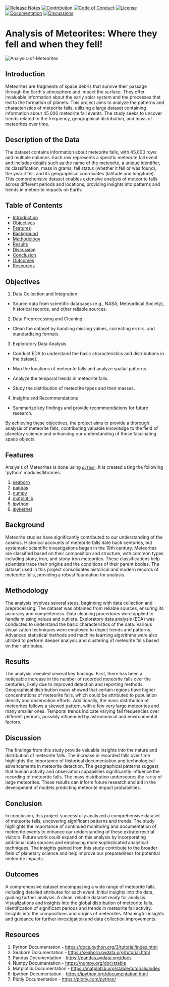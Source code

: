 [![Release Notes](https://img.shields.io/badge/releases-view-blue)](https://github.com/theranjitraut/Analysis-of-Meteorites/releases)
[![Contribution](https://img.shields.io/badge/contribute-welcome-green)](https://github.com/theranjitraut/Analysis-of-Meteorites/blob/main/CONTRIBUTING.md)
[![Code of Conduct](https://img.shields.io/badge/code%20of%20conduct-view-white)](https://github.com/theranjitraut/Analysis-of-Meteorites/blob/main/CODE_OF_CONDUCT.md)
[![License](https://img.shields.io/badge/license-mit-red)](https://github.com/theranjitraut/Analysis-of-Meteorites/blob/main/LICENSE)
[![Documentation](https://img.shields.io/badge/documentation-view-violet)](https://github.com/theranjitraut/Analysis-of-Meteorites/blob/main/README.md)
[![Discussions](https://img.shields.io/badge/discussions-view-yellow)](https://github.com/orgs/theranjitraut/Analysis-of-Meteorites/discussions)

# Analysis of  Meteorites: Where they fell and when they fell!
![Analysis-of-Meteorites](https://github.com/theranjitraut/Analysis-of-Meteorites/blob/main/gfx/analysis-of-meteorites.png)

## Introduction
Meteorites are fragments of space debris that survive their passage through the Earth's atmosphere and impact the surface. They offer invaluable information about the early solar system and the processes that led to the formation of planets. This project aims to analyze the patterns and characteristics of meteorite falls, utilizing a large dataset containing information about 45,000 meteorite fall events. The study seeks to uncover trends related to the frequency, geographical distribution, and mass of meteorites over time.

## Description of the Data
The dataset contains information about meteorite falls, with 45,000 rows and multiple columns. Each row represents a specific meteorite fall event and includes details such as the name of the meteorite, a unique identifier, its classification, mass in grams, fall status (whether it fell or was found), the year it fell, and its geographical coordinates (latitude and longitude). This comprehensive dataset enables extensive analysis of meteorite falls across different periods and locations, providing insights into patterns and trends in meteorite impacts on Earth.

## Table of Contents
- [Introduction](#introduction)
- [Objectives](#objectives)
- [Features](#features)
- [Background](#background)
- [Methodology](#methodology)
- [Results](#results)
- [Discussion](#discussion)
- [Conclusion](#conclusion)
- [Outcomes](#outcomes)
- [Resources](#resources)

## Objectives
1. Data Collection and Integration
- Source data from scientific databases (e.g., NASA, Meteoritical Society), historical records, and other reliable sources.

2. Data Preprocessing and Cleaning
- Clean the dataset by handling missing values, correcting errors, and standardizing formats.

3. Exploratory Data Analysis
- Conduct EDA to understand the basic characteristics and distributions in the dataset.

- Map the locations of meteorite falls and analyze spatial patterns.

- Analyze the temporal trends in meteorite falls.

- Study the distribution of meteorite types and their masses.

4. Insights and Recommendations
- Summarize key findings and provide recommendations for future research.

By achieving these objectives, the project aims to provide a thorough analysis of meteorite falls, contributing valuable knowledge to the field of planetary science and enhancing our understanding of these fascinating space objects.

## Features
Analysis of Meteorites is done using [`python`](https://www.python.org). It is created using the following 'python' modules/libraries.
1. [seaborn](https://seaborn.pydata.org/tutorial.html)
2. [pandas](https://pandas.pydata.org/docs/)
3. [numpy](https://numpy.org/doc/stable/)
4. [matplotlib](https://matplotlib.org/stable/tutorials/index)
5. [ipython](https://ipython.org/documentation.html)
6. [ipykernel](https://ipython.readthedocs.io/en/stable/install/kernel_install.html)

## Background
Meteorite studies have significantly contributed to our understanding of the cosmos. Historical accounts of meteorite falls date back centuries, but systematic scientific investigations began in the 19th century. Meteorites are classified based on their composition and structure, with common types including stony, iron, and stony-iron meteorites. These classifications help scientists trace their origins and the conditions of their parent bodies. The dataset used in this project consolidates historical and modern records of meteorite falls, providing a robust foundation for analysis.

## Methodology
The analysis involves several steps, beginning with data collection and preprocessing. The dataset was obtained from reliable sources, ensuring its accuracy and completeness. Data cleaning procedures were applied to handle missing values and outliers. Exploratory data analysis (EDA) was conducted to understand the basic characteristics of the data. Various visualization techniques were employed to depict trends and patterns. Advanced statistical methods and machine learning algorithms were also utilized to perform deeper analysis and clustering of meteorite falls based on their attributes.

## Results
The analysis revealed several key findings. First, there has been a noticeable increase in the number of recorded meteorite falls over the centuries, likely due to improved detection and reporting methods. Geographical distribution maps showed that certain regions have higher concentrations of meteorite falls, which could be attributed to population density and observation efforts. Additionally, the mass distribution of meteorites follows a skewed pattern, with a few very large meteorites and many smaller ones. Temporal trends indicate varying fall frequencies over different periods, possibly influenced by astronomical and environmental factors.

## Discussion
The findings from this study provide valuable insights into the nature and distribution of meteorite falls. The increase in recorded falls over time highlights the importance of historical documentation and technological advancements in meteorite detection. The geographical patterns suggest that human activity and observation capabilities significantly influence the recording of meteorite falls. The mass distribution underscores the rarity of large meteorites. These results can inform future research and aid in the development of models predicting meteorite impact probabilities.

## Conclusion
In conclusion, this project successfully analyzed a comprehensive dataset of meteorite falls, uncovering significant patterns and trends. The study highlights the importance of continued monitoring and documentation of meteorite events to enhance our understanding of these extraterrestrial visitors. Future work could expand on this analysis by incorporating additional data sources and employing more sophisticated analytical techniques. The insights gained from this study contribute to the broader field of planetary science and help improve our preparedness for potential meteorite impacts.

## Outcomes
A comprehensive dataset encompassing a wide range of meteorite falls, including detailed attributes for each event. Initial insights into the data, guiding further analysis. A clean, reliable dataset ready for analysis. Visualizations and insights into the global distribution of meteorite falls. Identification of significant periods and trends in meteorite fall activity. Insights into the compositions and origins of meteorites. Meaningful insights and guidance for further investigation and data collection improvements.

## Resources
1. Python Documentation - https://docs.python.org/3/tutorial/index.html
2. Seaborn Documentation - https://seaborn.pydata.org/tutorial.html
3. Pandas Documentation - https://pandas.pydata.org/docs
4. Numpy Documentation - https://numpy.org/doc/stable
5. Matplotlib Documentation - https://matplotlib.org/stable/tutorials/index
6. Ipython Documentation - https://ipython.org/documentation.html
7. Plotly Documentation - https://plotly.com/python/
